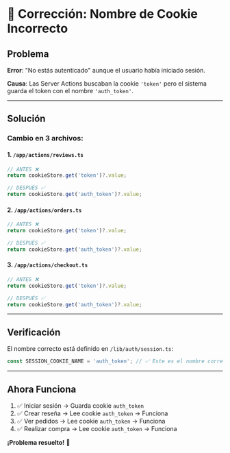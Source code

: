 # 🍪 Corrección: Nombre de Cookie Incorrecto

## Problema

**Error**: "No estás autenticado" aunque el usuario había iniciado sesión.

**Causa**: Las Server Actions buscaban la cookie `'token'` pero el sistema guarda el token con el nombre `'auth_token'`.

---

## Solución

### Cambio en 3 archivos:

#### 1. `/app/actions/reviews.ts`
```typescript
// ANTES ❌
return cookieStore.get('token')?.value;

// DESPUÉS ✅
return cookieStore.get('auth_token')?.value;
```

#### 2. `/app/actions/orders.ts`
```typescript
// ANTES ❌
return cookieStore.get('token')?.value;

// DESPUÉS ✅
return cookieStore.get('auth_token')?.value;
```

#### 3. `/app/actions/checkout.ts`
```typescript
// ANTES ❌
return cookieStore.get('token')?.value;

// DESPUÉS ✅
return cookieStore.get('auth_token')?.value;
```

---

## Verificación

El nombre correcto está definido en `/lib/auth/session.ts`:
```typescript
const SESSION_COOKIE_NAME = 'auth_token'; // ✅ Este es el nombre correcto
```

---

## Ahora Funciona

1. ✅ Iniciar sesión → Guarda cookie `auth_token`
2. ✅ Crear reseña → Lee cookie `auth_token` → Funciona
3. ✅ Ver pedidos → Lee cookie `auth_token` → Funciona
4. ✅ Realizar compra → Lee cookie `auth_token` → Funciona

**¡Problema resuelto!** 🎉
